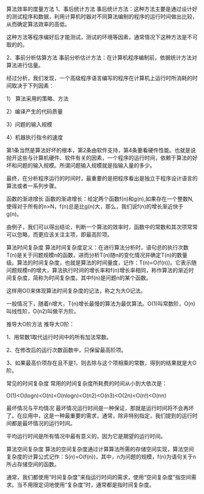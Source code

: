 算法效率的度量方法
1、事后统计方法
   事后统计方法：这种方法主要是通过设计好的测试程序和数据，利用计算机时器对不同算法编制的程序的运行时间做出比较，从而确定算法效率的高低。

   这种方法等程序编好后才能测试，测试的环境等因素，通常情况下这种方法是不可取的的。

2、事前分析估算方法
  事前分析估计方法：在计算机程序编制前，依据统计方法对算法进行估量。

 经过分析，我们发现，一个高级程序语言编写的程序在计算机上运行时所消耗的时间取决于下列因素：

1） 算法采用的策略、方法

2）编译产生的代码质量

3）问题的输入规模

4）机器执行指令的速度

第1条当然是算法好坏的根本，第2条由软件支持，第4条要看硬件性能。也就是说抛开这些与计算机硬件、软件有关的因素，一个程序的运行时间，依赖于算法的好坏和问题的输入规模。所谓问题输入规模就是指输入量的多少。

最终，在分析程序运行的时间时，最重要的是把程序看出是独立于程序设计语言的算法或者一系列步骤。

 

函数的渐进增长
函数的渐进增长：给定两个函数f(n)和g(n),如果存在一个整数N,使得对于所有的n>N，f(n)总是比g(n)大，那么，我们说f(n)的增长渐近快于g(n)。

由例子，我们可以得出结论，判断一个算法的效率时，函数中的常数和其次项常常可以忽略，而更应该关注主项，即最高阶项。

 

算法时间复杂度
算法时间复杂度定义：在进行算法分析时，语句总的执行次数T(n)是关于问题规模n的函数，进而分析T(n)随n的变化情况并确定T(n)的数量级。算法的时间复杂度，也就是算法的时间量度，记作：T(n)=O(f(n))。它表示随问题规模n的增大，算法执行时间的增长率和f(n)增长率相同，称作算法的渐近时间复杂度，简称为时间复杂度。其中f(n)是问题n的某个函数。

这样用O()来体现算法时间复杂度的记法，称之为大O记法。

一般情况下，随着n增大，T(n)增长最慢的算法为最优算法。O(1)叫常数阶，O(n)叫线性阶，O(n2)叫做平方阶。

推导大O阶方法
推导大O阶：

1、用常数1取代运行时间中的所有加法常数。

2、在修改后的运行次数函数中，只保留最高阶项。

3、如果最高价项存在且不是1，则去除与这个项相乘的常数，得到的结果就是大O阶。

 

常见的时间复杂度
常用的时间复杂度所耗费的时间从小到大依次是：

O(1)<O(logn)<O(n)<O(nlogn)<O(n2)<O(n3)<O(2n)<O(n!)<O(nn)

 

最坏情况与平均情况
最坏情况运行时间是一种保证，那就是运行时间将不会再坏了。在应用中，这是一种最重要的需求，通常，除非特别指定，我们提到的运行时间都是最坏情况的运行时间。

平均运行时间是所有情况中最有意义的，因为它是期望的运行时间。

 
算法空间复杂度
算法的空间复杂度通过计算算法所需的存储空间实现，算法空间复杂度的计算公式记作：S(n)=O(f(n))，其中，n为问题的规模，f(n)为语句关于n所占存储空间的函数。

通常，我们都使用“时间复杂度”来指运行时间的需求，使用“空间复杂度”指空间需求。当不用限定词地使用“复杂度”时，通常都是指时间复杂度。